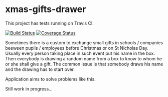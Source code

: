 # xmas-gifts-drawer

This project has tests running on Travis CI.

[![Build Status](https://travis-ci.org/rafalmag/xmas-gifts-drawer-web.svg?branch=master)](https://travis-ci.org/rafalmag/xmas-gifts-drawer-web)
[![Coverage Status](https://coveralls.io/repos/rafalmag/xmas-gifts-drawer-web/badge.svg?branch=master&service=github)](https://coveralls.io/github/rafalmag/xmas-gifts-drawer-web?branch=master)

Sometimes there is a custom to exchange small gifts in schools / companies beeween pupils / employees 
before Christmas or on St Nicholas Day.
Usually every person taking place in such event put his name in the box. 
Then everybody is drawing a random name from a box to know to whom he or she shall give a gift.
The common issue is that somebody draws his name and the drawing has to start over.

Application aims to solve problems like this.

Still work in progress...
